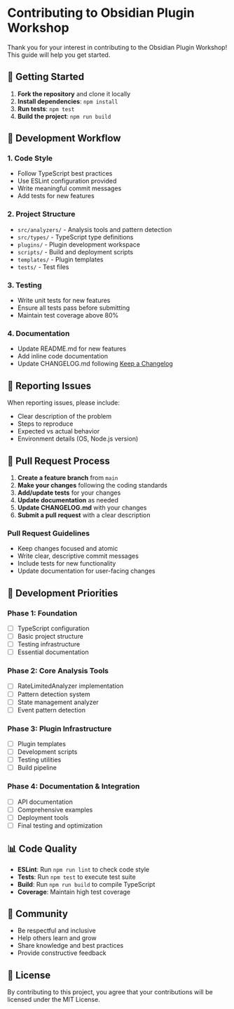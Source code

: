 # Contributing to Obsidian Plugin Workshop

Thank you for your interest in contributing to the Obsidian Plugin Workshop! This guide will help you get started.

## 🚀 Getting Started

1. **Fork the repository** and clone it locally
2. **Install dependencies**: `npm install`
3. **Run tests**: `npm test`
4. **Build the project**: `npm run build`

## 📝 Development Workflow

### 1. Code Style
- Follow TypeScript best practices
- Use ESLint configuration provided
- Write meaningful commit messages
- Add tests for new features

### 2. Project Structure
- `src/analyzers/` - Analysis tools and pattern detection
- `src/types/` - TypeScript type definitions
- `plugins/` - Plugin development workspace
- `scripts/` - Build and deployment scripts
- `templates/` - Plugin templates
- `tests/` - Test files

### 3. Testing
- Write unit tests for new features
- Ensure all tests pass before submitting
- Maintain test coverage above 80%

### 4. Documentation
- Update README.md for new features
- Add inline code documentation
- Update CHANGELOG.md following [Keep a Changelog](https://keepachangelog.com/en/1.0.0/)

## 🐛 Reporting Issues

When reporting issues, please include:
- Clear description of the problem
- Steps to reproduce
- Expected vs actual behavior
- Environment details (OS, Node.js version)

## 🔧 Pull Request Process

1. **Create a feature branch** from `main`
2. **Make your changes** following the coding standards
3. **Add/update tests** for your changes
4. **Update documentation** as needed
5. **Update CHANGELOG.md** with your changes
6. **Submit a pull request** with a clear description

### Pull Request Guidelines
- Keep changes focused and atomic
- Write clear, descriptive commit messages
- Include tests for new functionality
- Update documentation for user-facing changes

## 🎯 Development Priorities

### Phase 1: Foundation
- [ ] TypeScript configuration
- [ ] Basic project structure
- [ ] Testing infrastructure
- [ ] Essential documentation

### Phase 2: Core Analysis Tools
- [ ] RateLimitedAnalyzer implementation
- [ ] Pattern detection system
- [ ] State management analyzer
- [ ] Event pattern detection

### Phase 3: Plugin Infrastructure
- [ ] Plugin templates
- [ ] Development scripts
- [ ] Testing utilities
- [ ] Build pipeline

### Phase 4: Documentation & Integration
- [ ] API documentation
- [ ] Comprehensive examples
- [ ] Deployment tools
- [ ] Final testing and optimization

## 📊 Code Quality

- **ESLint**: Run `npm run lint` to check code style
- **Tests**: Run `npm test` to execute test suite
- **Build**: Run `npm run build` to compile TypeScript
- **Coverage**: Maintain high test coverage

## 🤝 Community

- Be respectful and inclusive
- Help others learn and grow
- Share knowledge and best practices
- Provide constructive feedback

## 📄 License

By contributing to this project, you agree that your contributions will be licensed under the MIT License.